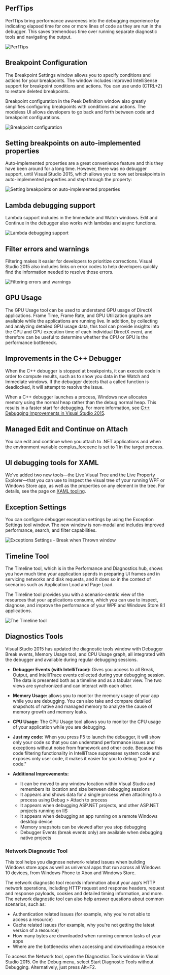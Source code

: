 <properties
    pageTitle="Debugging & Diagnostics"
    description="Visual Studio 2015 greatly improves the range of tools that you have for debugging and diagnostics. These include PerfTips, improved breakpoint configuration. lambda debugging support, filtering for errors and warnings, and much more."
    slug="debugdiag"
    order="200"    
    keywords="visual studio, vs2015, vs, visualstudio, productivity, ide, debugging, diagnostics, perftips, intellitrace"
/>

## PerfTips

PerfTips bring performance awareness into the debugging experience by indicating elapsed time for one or more lines of code as they are run in the debugger. This saves tremendous time over running separate diagnostic tools and navigating the output.

![PerfTips](_assets/dd_perftips.png)

## Breakpoint Configuration

The Breakpoint Settings window allows you to specify conditions and actions for your breakpoints. The window includes improved IntelliSense support for breakpoint conditions and actions. You can use undo (CTRL+Z) to restore deleted breakpoints. 

Breakpoint configuration in the Peek Definition window also  greatly simplifies configuring breakpoints with conditions and actions. The modeless UI allows developers to go back and forth between code and breakpoint configurations.

![Breakpoint configuration](_assets/dd_breakpoints.png)


## Setting breakpoints on auto-implemented properties
 
Auto-implemented properties are a great convenience feature and this they have been around for a long time. However, there was no debugger support, until Visual Studio 2015, which allows you to now set breakpoints in auto-implemented properties and step through the property:

![Setting breakpoints on auto-implemented properties](_assets/dd_setbreakpoints.png)


## Lambda debugging support

Lambda support includes in the Immediate and Watch windows. Edit and Continue in the debugger also works with lambdas and async functions.

![Lambda debugging support](_assets/dd_lambda.png)

## Filter errors and warnings

Filtering makes it easier for developers to prioritize corrections. Visual Studio 2015 also includes links on error codes to help developers quickly find the information needed to resolve those errors.

![Filtering errors and warnings](_assets/dd_filtererrors.png)


## GPU Usage

The GPU Usage tool can be used to understand GPU usage of DirectX applications. Frame Time, Frame Rate, and GPU Utilization graphs are available while the applications are running live. In addition, by collecting and analyzing detailed GPU usage data, this tool can provide insights into the CPU and GPU execution time of each individual DirectX event, and therefore can be useful to determine whether the CPU or GPU is the performance bottleneck.

## Improvements in the C++ Debugger 

When the C++ debugger is stopped at breakpoints, it can execute code in order to compute results, such as to show you data in the Watch and Immediate windows. If the debugger detects that a called function is deadlocked, it will attempt to resolve the issue.

When a C++ debugger launches a process, Windows now allocates memory using the normal heap rather than the debug normal heap. This results in a faster start for debugging. For more information, see [C++ Debugging Improvements in Visual Studio 2015](http://blogs.msdn.com/b/vcblog/archive/2014/10/06/debugging-improvements.aspx).

## Managed Edit and Continue on Attach

You can edit and continue when you attach to .NET applications and when the environment variable complus_forceenc is set to 1 in the target process.


## UI debugging tools for XAML

We've added two new tools—the Live Visual Tree and the Live Property Explorer—that you can use to inspect the visual tree of your running WPF or Windows Store app, as well as the properties on any element in the tree. For details, see the page on [XAML tooling](../../windows/xamltooling). 


## Exception Settings

You can configure debugger exception settings by using the Exception Settings tool window. The new window is non-modal and includes improved performance, search, and filter capabilities.

![Exceptions Settings - Break when Thrown window](_assets/dd_exceptions.png) 


## Timeline Tool

The Timeline tool, which is in the Performance and Diagnostics hub, shows you how much time your application spends in preparing UI frames and in servicing networks and disk requests, and it does so in the context of scenarios such as Application Load and Page Load. 

The Timeline tool provides you with a scenario-centric view of the resources that your applications consume, which you can use to inspect, diagnose, and improve the performance of your WPF and Windows Store 8.1 applications.

![The Timeline tool](_assets/dd_timeline.png)  



## Diagnostics Tools

Visual Studio 2015 has updated the diagnostic tools window with Debugger Break events, Memory Usage tool, and CPU Usage graph, all integrated with the debugger and available during regular debugging sessions. 

- **Debugger Events (with IntelliTrace):** Gives you access to all Break, Output, and IntelliTrace events collected during your debugging session. The data is presented both as a timeline and as a tabular view. The two views are synchronized and can interact with each other.
- **Memory Usage:** allows you to monitor the memory usage of your app while you are debugging. You can also take and compare detailed snapshots of native and managed memory to analyze the cause of memory growth and memory leaks.
- **CPU Usage:** The CPU Usage tool allows you to monitor the CPU usage of your application while you are debugging.
- **Just my code:** When you press F5 to launch the debugger, it will show only your code so that you can understand performance issues and exceptions without noise from framework and other code. Because this code filtering functionality in IntelliTrace suppresses system code and exposes only user code, it makes it easier for you to debug "just my code."

- **Additional Improvements:**
   - It can be moved to any window location within Visual Studio and remembers its location and size between debugging sessions
   - It appears and shows data for a single process when attaching to a process using Debug > Attach to process
   - It appears when debugging ASP.NET projects, and other ASP.NET projects running on IIS   
   - It appears when debugging an app running on a remote Windows desktop device
   - Memory snapshots can be viewed after you stop debugging
   - Debugger Events (break events only) are available when debugging native projects


### Network Diagnostic Tool

This tool helps you diagnose network-related issues when building Windows store apps as well as universal apps that run across all Windows 10 devices, from Windows Phone to Xbox and Windows Store.

The network diagnostic tool records information about your app’s HTTP network operations,  including HTTP request and response headers, request and response payloads, cookies and  detailed timing information, and more. The network diagnostic tool can also help answer questions about common scenarios, such as:

- Authentication related issues (for example, why you're not able to access a resource)  
- Cache related issues (for example, why you're not getting the latest version of a resource)  
- How many bytes are downloaded when running common tasks of your apps  
- Where are the bottlenecks when accessing and downloading a resource  

To access the Network tool, open the Diagnostics Tools window in Visual Studio 2015.  On the Debug menu, select Start Diagnostic Tools without  Debugging.  Alternatively, just press Alt+F2.

